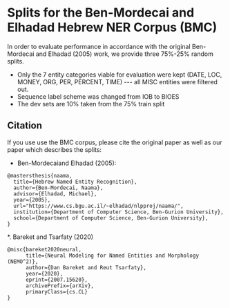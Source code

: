 # Splits for the Ben-Mordecai and Elhadad Hebrew NER Corpus (BMC)

In order to evaluate performance in accordance with the original Ben-Mordecai and Elhadad (2005) work, we provide three 75%-25% random splits. 
* Only the 7 entity categories viable for evaluation were kept (DATE, LOC, MONEY, ORG, PER, PERCENT, TIME) --- all MISC entities were filtered out.
* Sequence label scheme was changed from IOB to BIOES
* The dev sets are 10% taken from the 75% train split


## Citation

If you use use the BMC corpus, please cite the original paper as well as our paper which describes the splits:

* Ben-Mordecaiand Elhadad (2005):
```console
@mastersthesis{naama,
  title={Hebrew Named Entity Recognition},
  author={Ben-Mordecai, Naama},
  advisor={Elhadad, Michael},
  year={2005},
  url="https://www.cs.bgu.ac.il/~elhadad/nlpproj/naama/",
  institution={Department of Computer Science, Ben-Gurion University},
  school={Department of Computer Science, Ben-Gurion University},
}
```

*. Bareket and Tsarfaty (2020)
```console
@misc{bareket2020neural,
      title={Neural Modeling for Named Entities and Morphology (NEMO^2)}, 
      author={Dan Bareket and Reut Tsarfaty},
      year={2020},
      eprint={2007.15620},
      archivePrefix={arXiv},
      primaryClass={cs.CL}
}
```

